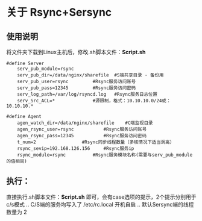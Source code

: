 # 关于 Rsync+Sersync


## 使用说明
将文件夹下载到Linux主机后，修改.sh脚本文件：**Script.sh**

```shell
#define Server
	serv_pub_module=rsync
	serv_pub_dir=/data/nginx/sharefile	#S端共享目录 - 备份用
	serv_pub_user=rsync			#Rsync服务访问账号
	serv_pub_pass=12345			#Rsync服务访问密码
	serv_log_path=/var/log/rsyncd.log	#Rsync服务日志位置
	serv_Src_ACL=*				#源限制，格式：10.10.10.0/24或：10.10.10.*

#define Agent
	agen_watch_dir=/data/nginx/sharefile	#C端监视目录
	agen_rsync_user=rsync			#Rsync服务访问账号
	agen_rsync_pass=12345			#Rsync服务访问密码
	t_num=2					#Rsync同步线程数量（多核情况下适当调高）
	rsync_sevip=192.168.126.156		#Rsync服务ip
	rsync_module=rsync			#Rsync服务模块名称(需要与serv_pub_module的值相同)
```
## 执行：
直接执行.sh脚本文件：**Script.sh** 即可，会有case选项的提示，2个提示分别用于c/s模式 ..
C/S端的服务均写入了 /etc/rc.local 开机自启 ..
默认Sersync端的线程数量为 2

